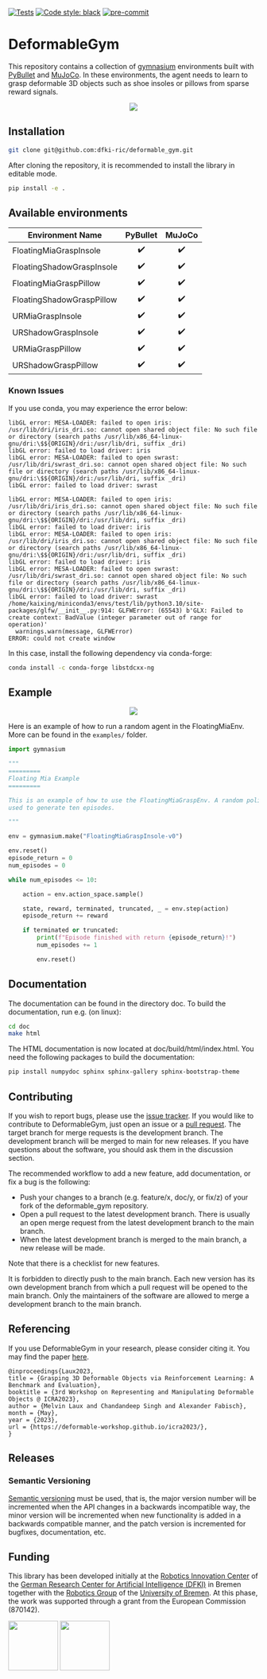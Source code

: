 [![Tests](https://github.com/dfki-ric/deformable_gym/actions/workflows/test.yaml/badge.svg)](https://github.com/dfki-ric/deformable_gym/actions/workflows/test.yaml)
[![Code style: black](https://img.shields.io/badge/code%20style-black-000000.svg)](https://github.com/psf/black)
[![pre-commit](https://img.shields.io/badge/pre--commit-enabled-brightgreen?logo=pre-commit)](https://github.com/pre-commit/pre-commit)

# DeformableGym

This repository contains a collection of [gymnasium](https://github.com/Farama-Foundation/Gymnasium) environments built with [PyBullet](https://pybullet.org/) and [MuJoCo](https://github.com/google-deepmind/mujoco).
In these environments, the agent needs to learn to grasp deformable 3D objects such as shoe insoles or pillows from sparse reward signals.

<p align="center">
  <img src="doc/source/_static/defgym.svg"/>
</p>

## Installation

```bash
git clone git@github.com:dfki-ric/deformable_gym.git
```

After cloning the repository, it is recommended to install the library in editable mode.

```bash
pip install -e .
```

## Available environments

| Environment Name          |      PyBullet      |       MuJoCo       |
| ------------------------- | :----------------: | :----------------: |
| FloatingMiaGraspInsole    | :heavy_check_mark: | :heavy_check_mark: |
| FloatingShadowGraspInsole | :heavy_check_mark: | :heavy_check_mark: |
| FloatingMiaGraspPillow    | :heavy_check_mark: | :heavy_check_mark: |
| FloatingShadowGraspPillow | :heavy_check_mark: | :heavy_check_mark: |
| URMiaGraspInsole          | :heavy_check_mark: | :heavy_check_mark: |
| URShadowGraspInsole       | :heavy_check_mark: | :heavy_check_mark: |
| URMiaGraspPillow          | :heavy_check_mark: | :heavy_check_mark: |
| URShadowGraspPillow       | :heavy_check_mark: | :heavy_check_mark: |

### Known Issues

If you use conda, you may experience the error below:

```
libGL error: MESA-LOADER: failed to open iris: /usr/lib/dri/iris_dri.so: cannot open shared object file: No such file or directory (search paths /usr/lib/x86_64-linux-gnu/dri:\$${ORIGIN}/dri:/usr/lib/dri, suffix _dri)
libGL error: failed to load driver: iris
libGL error: MESA-LOADER: failed to open swrast: /usr/lib/dri/swrast_dri.so: cannot open shared object file: No such file or directory (search paths /usr/lib/x86_64-linux-gnu/dri:\$${ORIGIN}/dri:/usr/lib/dri, suffix _dri)
libGL error: failed to load driver: swrast
```
```
libGL error: MESA-LOADER: failed to open iris: /usr/lib/dri/iris_dri.so: cannot open shared object file: No such file or directory (search paths /usr/lib/x86_64-linux-gnu/dri:\$${ORIGIN}/dri:/usr/lib/dri, suffix _dri)
libGL error: failed to load driver: iris
libGL error: MESA-LOADER: failed to open iris: /usr/lib/dri/iris_dri.so: cannot open shared object file: No such file or directory (search paths /usr/lib/x86_64-linux-gnu/dri:\$${ORIGIN}/dri:/usr/lib/dri, suffix _dri)
libGL error: failed to load driver: iris
libGL error: MESA-LOADER: failed to open swrast: /usr/lib/dri/swrast_dri.so: cannot open shared object file: No such file or directory (search paths /usr/lib/x86_64-linux-gnu/dri:\$${ORIGIN}/dri:/usr/lib/dri, suffix _dri)
libGL error: failed to load driver: swrast
/home/kaixing/miniconda3/envs/test/lib/python3.10/site-packages/glfw/__init__.py:914: GLFWError: (65543) b'GLX: Failed to create context: BadValue (integer parameter out of range for operation)'
  warnings.warn(message, GLFWError)
ERROR: could not create window
```
In this case, install the following dependency via conda-forge:

```bash
conda install -c conda-forge libstdcxx-ng
```

## Example

<p align="center">
  <img src="doc/source/_static/grasp_grid.gif" />
</p>

Here is an example of how to run a random agent in the FloatingMiaEnv. More can be found in the `examples/` folder.

```Python
import gymnasium

"""
=========
Floating Mia Example
=========

This is an example of how to use the FloatingMiaGraspEnv. A random policy is then
used to generate ten episodes.

"""

env = gymnasium.make("FloatingMiaGraspInsole-v0")

env.reset()
episode_return = 0
num_episodes = 0

while num_episodes <= 10:

    action = env.action_space.sample()

    state, reward, terminated, truncated, _ = env.step(action)
    episode_return += reward

    if terminated or truncated:
        print(f"Episode finished with return {episode_return}!")
        num_episodes += 1

        env.reset()

```

## Documentation

The documentation can be found in the directory doc. To build the documentation, run e.g. (on linux):

```bash
cd doc
make html
```

The HTML documentation is now located at doc/build/html/index.html. You need the following packages to build the documentation:

```bash
pip install numpydoc sphinx sphinx-gallery sphinx-bootstrap-theme
```

## Contributing

If you wish to report bugs, please use the [issue tracker](https://github.com/dfki-ric/deformable_gym/issues). If you would like to contribute to DeformableGym, just open an issue or a
[pull request](https://github.com/dfki-ric/deformable_gym/pulls). The target branch for
merge requests is the development branch. The development branch will be merged to main for new releases. If you have
questions about the software, you should ask them in the discussion section.

The recommended workflow to add a new feature, add documentation, or fix a bug is the following:

- Push your changes to a branch (e.g. feature/x, doc/y, or fix/z) of your fork of the deformable_gym repository.
- Open a pull request to the latest development branch. There is usually an open merge request from the latest development branch to the main branch.
- When the latest development branch is merged to the main branch, a new release will be made.

Note that there is a checklist for new features.

It is forbidden to directly push to the main branch. Each new version has its own development branch from which a pull request will be opened to the main branch. Only the maintainers of the software are allowed to merge a development branch to the main branch.

## Referencing

If you use DeformableGym in your research, please consider citing it. You may find the paper [here](https://deformable-workshop.github.io/icra2023/spotlight/03-Laux-spotlight.pdf).

```
@inproceedings{Laux2023,
title = {Grasping 3D Deformable Objects via Reinforcement Learning: A Benchmark and Evaluation},
booktitle = {3rd Workshop on Representing and Manipulating Deformable Objects @ ICRA2023},
author = {Melvin Laux and Chandandeep Singh and Alexander Fabisch},
month = {May},
year = {2023},
url = {https://deformable-workshop.github.io/icra2023/},
}
```

## Releases

### Semantic Versioning

[Semantic versioning](https://semver.org/) must be used, that is, the major version number will be
incremented when the API changes in a backwards incompatible way, the minor
version will be incremented when new functionality is added in a backwards
compatible manner, and the patch version is incremented for bugfixes,
documentation, etc.

## Funding

This library has been developed initially at the
[Robotics Innovation Center](http://robotik.dfki-bremen.de/en/startpage.html) of the
[German Research Center for Artificial Intelligence (DFKI)](http://www.dfki.de) in Bremen together with the
[Robotics Group](https://robotik.dfki-bremen.de/en/about-us/university-of-bremen-robotics-group.html) of the
[University of Bremen](http://www.uni-bremen.de/en.html). At this phase, the work was supported through a grant from the European
Commission (870142).

<p float="left">
    <img src="doc/source/_static/DFKI_Logo.png" height="100px" />
    <img src="doc/source/_static/Uni_Logo.png" height="100px" />
</p>
